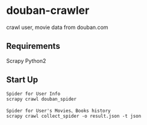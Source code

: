 # douban-crawler
crawl user, movie data from douban.com

## Requirements

Scrapy
Python2

## Start Up
```
Spider for User Info
scrapy crawl douban_spider

Spider for User's Movies、Books history
scrapy crawl collect_spider -o result.json -t json
```
